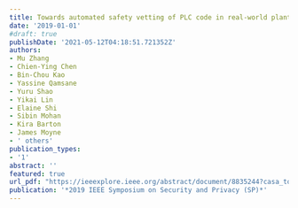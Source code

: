 ```yaml
---
title: Towards automated safety vetting of PLC code in real-world plants
date: '2019-01-01'
#draft: true
publishDate: '2021-05-12T04:18:51.721352Z'
authors:
- Mu Zhang
- Chien-Ying Chen
- Bin-Chou Kao
- Yassine Qamsane
- Yuru Shao
- Yikai Lin
- Elaine Shi
- Sibin Mohan
- Kira Barton
- James Moyne
- ' others'
publication_types:
- '1'
abstract: ''
featured: true
url_pdf: "https://ieeexplore.ieee.org/abstract/document/8835244?casa_token=WyHBeVLhRBQAAAAA:bStJ9KyB79KZPZHMMQeGf1fjIs-3vtYTC3SGKqYEvEwSmCgrXm9uhSJtLnWfAEuCoYoYhMvAWw"
publication: '*2019 IEEE Symposium on Security and Privacy (SP)*'
---
```



